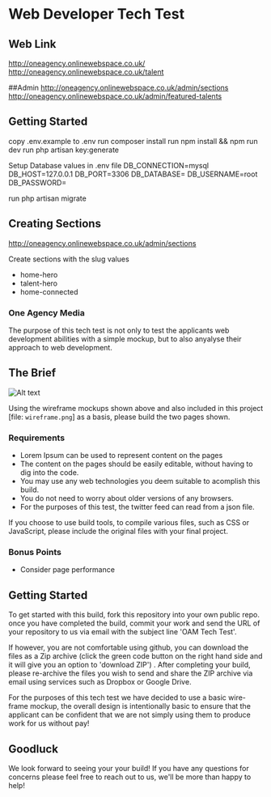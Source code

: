 # Web Developer Tech Test 

## Web Link
http://oneagency.onlinewebspace.co.uk/
http://oneagency.onlinewebspace.co.uk/talent

##Admin
http://oneagency.onlinewebspace.co.uk/admin/sections
http://oneagency.onlinewebspace.co.uk/admin/featured-talents

## Getting Started
copy .env.example to .env
run composer install
run npm install && npm run dev
run php artisan key:generate

Setup Database values in .env file
DB_CONNECTION=mysql
DB_HOST=127.0.0.1
DB_PORT=3306
DB_DATABASE=
DB_USERNAME=root
DB_PASSWORD=

run php artisan migrate

## Creating Sections
http://oneagency.onlinewebspace.co.uk/admin/sections

Create sections with the slug values
- home-hero
- talent-hero
- home-connected

### One Agency Media

The purpose of this tech test is not only to test the applicants web development abilities with a simple mockup, but to also anyalyse their approach to web development.

## The Brief
![Alt text](wireframe.png?raw=true "Wireframe")

Using the wireframe mockups shown above and also included in this project [file: `wireframe.png`] as a basis, please build the two pages shown.

### Requirements
- Lorem Ipsum can be used to represent content on the pages
- The content on the pages should be easily editable, without having to dig into the code.
- You may use any web technologies you deem suitable to acomplish this build.
- You do not need to worry about older versions of any browsers. 
- For the purposes of this test, the twitter feed can read from a json file.

If you choose to use build tools, to compile various files, such as CSS or JavaScript, please include the original files with your final project.

### Bonus Points 
 - Consider page performance 

## Getting Started
To get started with this build, fork this repository into your own public repo. once you have completed the build, commit your work and send the URL of your repository to us via email with the subject line 'OAM Tech Test'.

If however, you are not comfortable using github, you can download the files as a Zip archive (click the green code button on the right hand side and it will give you an option to 'download ZIP') . After completing your build, please re-archive the files you wish to send and share the ZIP archive via email using services such as Dropbox or Google Drive.

For the purposes of this tech test we have decided to use a basic wire-frame mockup, the overall design is intentionally basic to ensure that the applicant can be confident that we are not simply using them to produce work for us without pay!

## Goodluck
We look forward to seeing your your build! If you have any questions for concerns please feel free to reach out to us, we'll be more than happy to help! 
